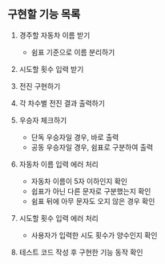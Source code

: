 ## 구현할 기능 목록

1. 경주할 자동차 이름 받기

   - 쉼표 기준으로 이름 분리하기

2. 시도할 횟수 입력 받기

3. 전진 구현하기

4. 각 차수별 전진 결과 출력하기

5. 우승자 체크하기

   - 단독 우승자일 경우, 바로 출력
   - 공동 우승자일 경우, 쉼표로 구분하여 출력

6. 자동차 이름 입력 에러 처리

   - 자동차 이름이 5자 이하인지 확인
   - 쉽표가 아닌 다른 문자로 구분했는지 확인
   - 쉼표 뒤에 아무 문자도 오지 않은 경우 확인

7. 시도할 횟수 입력 에러 처리

   - 사용자가 입력한 시도 횟수가 양수인지 확인

8. 테스트 코드 작성 후 구현한 기능 동작 확인
